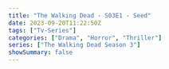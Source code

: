 ```yaml
---
title: "The Walking Dead - S03E1 - Seed"
date: 2023-09-20T11:22:50Z
tags: ["Tv-Series"]
categories: ["Drama", "Horror", "Thriller"]
series: ["The Walking Dead Season 3"]
showSummary: false
---
```


  <mux-player stream-type="on-demand"
  src="https://kp3d-my.sharepoint.com/personal/ryoo_kp3d_onmicrosoft_com/_layouts/15/download.aspx?share=ES16aZ87xsNNoeIPVN2s73sB0owhbT3K53E0tIdqwkwXIA" metadata-video-title="The Walking Dead - S03E1 - Seed" prefer-playback="mse" controls>
  </mux-player>
  
  
  <script src="https://cdn.jsdelivr.net/npm/@mux/mux-player"></script>
  
   <script id="qrvnHhbQY9hK7t26LiYlzFKUoId1F8gX99mSf1mTBZw" type="application/ld+json">
 {
  "@context": "https://schema.org/",
  "@type": "VideoObject",
  "name": "The Walking Dead - S03E1 - Seed",
  "contentUrl": "https://stream.mux.com/cWiJKSaP78bZM1irPh01yOWY2BfX5DBCZhCCpRznbp5c.m3u8",
  "thumbnailUrl": "https://www.themoviedb.org/t/p/original/mu1zFlKK7pQbGbkCHDyRRQ6RMRW.jpg?width=314&fit_mode=preserve&time=25",
  "uploadDate": "2023-09-20T11:22:50Z",
}

</script>
